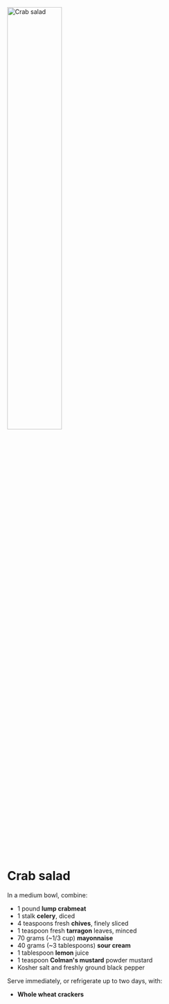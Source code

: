 <img src="http://i.imgur.com/JcilzHb.jpg" alt="Crab salad" width="50%" />

Crab salad
==========

In a medium bowl, combine:

- 1 pound **lump crabmeat**
- 1 stalk **celery**, diced
- 4 teaspoons fresh **chives**, finely sliced
- 1 teaspoon fresh **tarragon** leaves, minced
- 70 grams (~1/3 cup) **mayonnaise**
- 40 grams (~3 tablespoons) **sour cream**
- 1 tablespoon **lemon** juice
- 1 teaspoon **Colman's mustard** powder mustard
- Kosher salt and freshly ground black pepper

Serve immediately, or refrigerate up to two days, with:

* **Whole wheat crackers**
